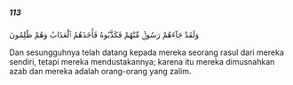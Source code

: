 ##### 113

<span class="ayah">وَلَقَدْ جَآءَهُمْ رَسُولٌۭ مِّنْهُمْ فَكَذَّبُوهُ فَأَخَذَهُمُ ٱلْعَذَابُ وَهُمْ ظَٰلِمُونَ</span>

<span class="ayah_translation">Dan sesungguhnya telah datang kepada mereka seorang rasul dari mereka sendiri, tetapi mereka mendustakannya; karena itu mereka dimusnahkan azab dan mereka adalah orang-orang yang zalim.</span>
